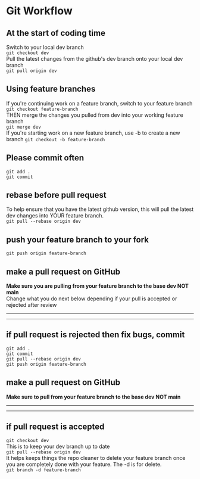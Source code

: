 # Git Workflow

## At the start of coding time
Switch to your local dev branch  
```git checkout dev```  
Pull the latest changes from the github's dev branch onto your local dev branch  
```git pull origin dev```  

## Using feature branches
If you're continuing work on a feature branch, switch to your feature branch  
```git checkout feature-branch```  
THEN merge the changes you pulled from dev into your working feature branch  
```git merge dev```  
If you're starting work on a new feature branch, use -b to create a new branch 
```git checkout -b feature-branch```  

## Please commit often
```git add .```  
```git commit```  

## rebase before pull request
To help ensure that you have the latest github version, this will pull the latest dev changes into YOUR feature branch.  
```git pull --rebase origin dev```  

## push your feature branch to your fork
```git push origin feature-branch```  

## make a pull request on GitHub
<b>Make sure you are pulling from your feature branch to the base dev NOT main</b>  
Change what you do next below depending if your pull is accepted or rejected after review  

---
---

## if pull request is rejected then fix bugs, commit
```git add .```  
```git commit```  
```git pull --rebase origin dev```  
```git push origin feature-branch```  

## make a pull request on GitHub
<b>Make sure to pull from your feature branch to the base dev NOT main</b>  

---
---

## if pull request is accepted
```git checkout dev```  
This is to keep your dev branch up to date  
```git pull --rebase origin dev```  
It helps keeps things the repo cleaner to delete your feature branch once you are completely done with your feature. The -d is for delete.  
```git branch -d feature-branch```  
